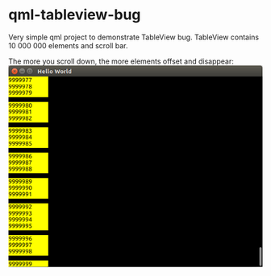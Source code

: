 # qml-tableview-bug

Very simple qml project to demonstrate TableView bug. TableView contains 10 000 000 elements and scroll bar.

The more you scroll down, the more elements offset and disappear:
![alt text](https://raw.githubusercontent.com/kullackov/qml-tableview-bug/master/bug.png)
